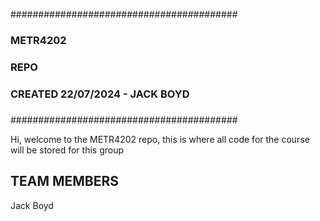 #########################################
###                                   ###
###              METR4202             ###
###                REPO               ###
###   CREATED 22/07/2024 - JACK BOYD  ###
###                                   ###
#########################################

Hi, welcome to the METR4202 repo, this is where all code for the course will be stored for this group

## TEAM MEMBERS ##
Jack Boyd
